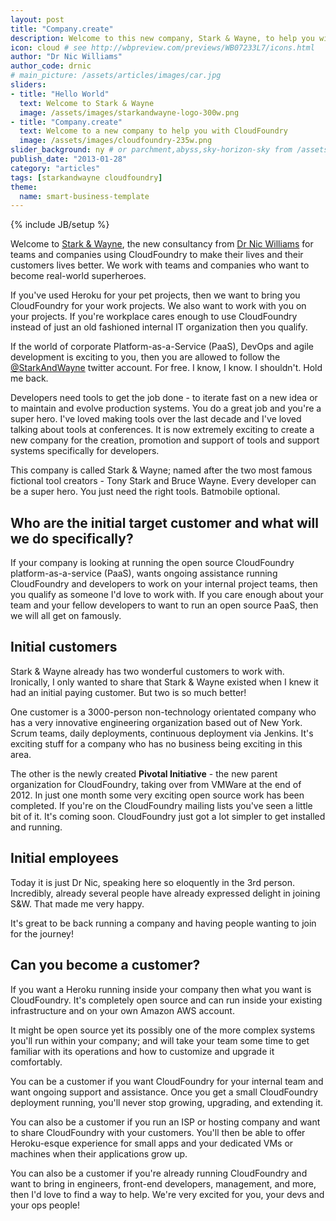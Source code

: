 ```yaml
---
layout: post
title: "Company.create"
description: Welcome to this new company, Stark & Wayne, to help you with CloudFoundry and your internal DevOps
icon: cloud # see http://wbpreview.com/previews/WB07233L7/icons.html
author: "Dr Nic Williams"
author_code: drnic
# main_picture: /assets/articles/images/car.jpg
sliders:
- title: "Hello World"
  text: Welcome to Stark & Wayne
  image: /assets/images/starkandwayne-logo-300w.png
- title: "Company.create"
  text: Welcome to a new company to help you with CloudFoundry
  image: /assets/images/cloudfoundry-235w.png
slider_background: ny # or parchment,abyss,sky-horizon-sky from /assets/sliders
publish_date: "2013-01-28"
category: "articles"
tags: [starkandwayne cloudfoundry]
theme:
  name: smart-business-template
---
```

{% include JB/setup %}

Welcome to [Stark & Wayne](http://starkandwayne.com), the new consultancy from [Dr Nic Williams](http://drniwilliams.com) for teams and companies using CloudFoundry to make their lives and their customers lives better. We work with teams and companies who want to become real-world superheroes.

If you've used Heroku for your pet projects, then we want to bring you CloudFoundry for your work projects. We also want to work with you on your projects. If you're workplace cares enough to use CloudFoundry instead of just an old fashioned internal IT organization then you qualify.

If the world of corporate Platform-as-a-Service (PaaS), DevOps and agile development is exciting to you, then you are allowed to follow the [@StarkAndWayne](https://twitter.com/StarkAndWayne) twitter account. For free. I know, I know. I shouldn't. Hold me back.

Developers need tools to get the job done - to iterate fast on a new idea or to maintain and evolve production systems. You do a great job and you're a super hero. I've loved making tools over the last decade and I've loved talking about tools at conferences. It is now extremely exciting to create a new company for the creation, promotion and support of tools and support systems specifically for developers.

This company is called Stark & Wayne; named after the two most famous fictional tool creators - Tony Stark and Bruce Wayne. Every developer can be a super hero. You just need the right tools. Batmobile optional.

## Who are the initial target customer and what will we do specifically?

If your company is looking at running the open source CloudFoundry platform-as-a-service (PaaS), wants ongoing assistance running CloudFoundry and developers to work on your internal project teams, then you qualify as someone I'd love to work with. If you care enough about your team and your fellow developers to want to run an open source PaaS, then we will all get on famously.

## Initial customers

Stark & Wayne already has two wonderful customers to work with. Ironically, I only wanted to share that Stark & Wayne existed when I knew it had an initial paying customer. But two is so much better!

One customer is a 3000-person non-technology orientated company who has a very innovative engineering organization based out of New York. Scrum teams, daily deployments, continuous deployment via Jenkins. It's exciting stuff for a company who has no business being exciting in this area.

The other is the newly created **Pivotal Initiative** - the new parent organization for CloudFoundry, taking over from VMWare at the end of 2012. In just one month some very exciting open source work has been completed. If you're on the CloudFoundry mailing lists you've seen a little bit of it. It's coming soon. CloudFoundry just got a lot simpler to get installed and running.

## Initial employees

Today it is just Dr Nic, speaking here so eloquently in the 3rd person. Incredibly, already several people have already expressed delight in joining S&W. That made me very happy.

It's great to be back running a company and having people wanting to join for the journey!

## Can you become a customer?

If you want a Heroku running inside your company then what you want is CloudFoundry. It's completely open source and can run inside your existing infrastructure and on your own Amazon AWS account.

It might be open source yet its possibly one of the more complex systems you'll run within your company; and will take your team some time to get familiar with its operations and how to customize and upgrade it comfortably.

You can be a customer if you want CloudFoundry for your internal team and want ongoing support and assistance. Once you get a small CloudFoundry deployment running, you'll never stop growing, upgrading, and extending it.

You can also be a customer if you run an ISP or hosting company and want to share CloudFoundry with your customers. You'll then be able to offer Heroku-esque experience for small apps and your dedicated VMs or machines when their applications grow up.

You can also be a customer if you're already running CloudFoundry and want to bring in engineers, front-end developers, management, and more, then I'd love to find a way to help. We're very excited for you, your devs and your ops people!
